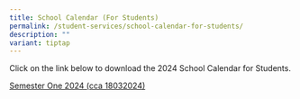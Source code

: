 ```yaml
---
title: School Calendar (For Students)
permalink: /student-services/school-calendar-for-students/
description: ""
variant: tiptap
---
```

<p>Click on the link below&nbsp;to download the 2024 School Calendar for
Students.</p>
<p><a href="https://drive.google.com/file/d/1H5Pl3xoH-xOa8ix1FJ1IP-tO_0qowGCj/view?usp=sharing" rel="noopener noreferrer nofollow" target="_blank">Semester One 2024 (cca 18032024)</a>
</p>